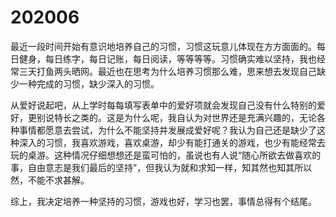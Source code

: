 # 202006

​		最近一段时间开始有意识地培养自己的习惯，习惯这玩意儿体现在方方面面的。每日健身，每日练字，每日记账，每日阅读，等等等等。习惯确实难以坚持，我也经常三天打鱼两头晒网。最近也在思考为什么培养习惯那么难，思来想去发现自己缺少一种完成的习惯，缺少深入的习惯。

​		从爱好说起吧，从上学时每每填写表单中的爱好项就会发现自己没有什么特别的爱好，更别说特长之类的。这是为什么呢，我自认为对世界还是充满兴趣的，无论各种事情都愿意去尝试，为什么不能坚持并发展成爱好呢？我认为自己还是缺少了这种深入的习惯，我喜欢游戏，喜欢桌游，却少有能打通关的游戏，也少有能经常去玩的桌游。这种情况仔细想想还是蛮可怕的，虽说也有人说“随心所欲去做喜欢的事，自由意志是我们最后的坚持”，但我认为就和求知一样，知其然也知其所以然，不能不求甚解。

​		综上，我决定培养一种坚持的习惯，游戏也好，学习也罢，事情总得有个结尾。